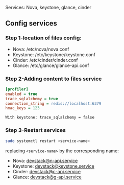 Services: Nova, keystone, glance, cinder
## Config services
### Step 1-location of files config:
- Nova: /etc/nova/nova.conf
- Keystone: /etc/keystone/keystone.conf
- Cinder: /etc/cinder/cinder.conf
- Glance: /etc/glance/glance-api.conf
### Step 2-Adding content to files service
```ini
[profiler]
enabled = true
trace_sqlalchemy = true
connection_string = redis://localhost:6379
hmac_keys = 123
```
`With keystone: trace_sqlalchemy = false`
### Step 3-Restart services
```bash
sudo systemctl restart <service-name>
```
replacing `<service-name>` by the corresponding name:
- Nova: devstack@n-api.service
- Keystone: devstack@keystone.service
- Cinder: devstack@c-api.service
- Glance: devstack@g-api.service

